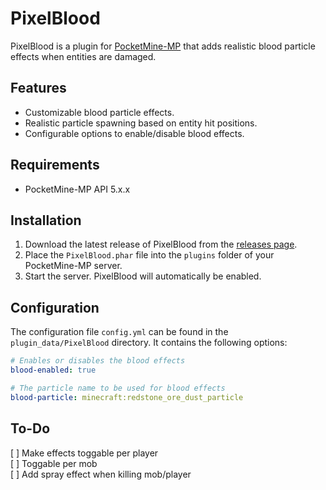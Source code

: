 # PixelBlood

PixelBlood is a plugin for [PocketMine-MP](https://pmmp.io/) that adds realistic blood particle effects when entities are damaged.

## Features

- Customizable blood particle effects.
- Realistic particle spawning based on entity hit positions.
- Configurable options to enable/disable blood effects.

## Requirements

- PocketMine-MP API 5.x.x

## Installation

1. Download the latest release of PixelBlood from the [releases page](https://github.com/iLVOEWOCK/PixelBlood/releases).
2. Place the `PixelBlood.phar` file into the `plugins` folder of your PocketMine-MP server.
3. Start the server. PixelBlood will automatically be enabled.

## Configuration

The configuration file `config.yml` can be found in the `plugin_data/PixelBlood` directory. It contains the following options:

```yaml
# Enables or disables the blood effects
blood-enabled: true

# The particle name to be used for blood effects
blood-particle: minecraft:redstone_ore_dust_particle
```

## To-Do

[ ] Make effects toggable per player\
[ ] Toggable per mob\
[ ] Add spray effect when killing mob/player

